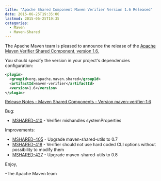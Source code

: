 ```yaml
---
title: "Apache Shared Component Maven Verifier Version 1.6 Released"
date: 2015-06-25T19:35:00
lastmod: 2015-06-25T19:35
categories:
  - Maven
  - Maven-Shared
---
```

The Apache Maven team is pleased to announce the release of the 
[Apache Maven Verifier Shared Component, version 1.6.](http://maven.apache.org/shared/maven-verifier/)

You should specify the version in your project's dependencies configuration:

```xml
<plugin>
  <groupId>org.apache.maven.shared</groupId>
  <artifactId>maven-verifier</artifactId>
  <version>1.6</version>
</plugin>
``` 

<!-- more -->


[Release Notes - Maven Shared Components - Version maven-verifier-1.6](https://issues.apache.org/jira/secure/ReleaseNote.jspa?projectId=12317922&version=12331401)


Bug:

 * [MSHARED-410](https://issues.apache.org/jira/browse/MSHARED-410) - Verifier mishandles systemProperties

Improvements:

 * [MSHARED-405](https://issues.apache.org/jira/browse/MSHARED-405) - Upgrade maven-shared-utils to 0.7
 * [MSHARED-418](https://issues.apache.org/jira/browse/MSHARED-418) - Verifier should not use hard coded CLI options without possibility to modify them
 * [MSHARED-427](https://issues.apache.org/jira/browse/MSHARED-427) - Upgrade maven-shared-utils to 0.8

Enjoy,

-The Apache Maven team

